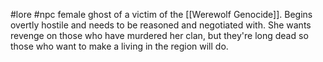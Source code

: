  #lore #npc
female ghost of a victim of the [[Werewolf Genocide]]. Begins overtly hostile and needs to be reasoned and negotiated with. She wants revenge on those who have murdered her clan, but they're long dead so those who want to make a living in the region will do.